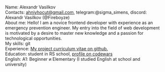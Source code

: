Name: Alexandr Vasilkov  
Сontacts: ahniyhocut@gmail.com, telegram:@sigma_simens, discord: Alexandr Vasilkov (@Fireboyze)  
About me: Hello! I am a novice frontend developer with experience as an emergency prevention engineer. My entry into the field of web development is motivated by a desire to master new knowledge and a passion for technological opportunities.  
My skills: git   
Experience: [My project сurriculum vitae on github.](https://github.com/Fireboyze/rsschool-cv)  
Education: student in RS school, [profile on codewars](https://www.codewars.com/users/Fireboyze)  
English:  A1: Beginner и Elementary (I studied English at school and university)
